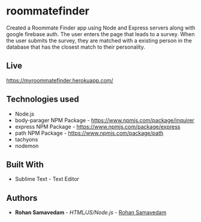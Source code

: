 # roommatefinder
Created a Roommate Finder app using Node and Express servers along with google firebase auth. The user enters the page that leads to a survey. When the user submits the survey, they are matched with a existing person in the database that has the closest match to their personality.

## Live
https://myroommatefinder.herokuapp.com/

## Technologies used
- Node.js
- body-parager NPM Package - https://www.npmjs.com/package/inquirer
- express NPM Package - https://www.npmjs.com/package/express
- path NPM Package - https://www.npmjs.com/package/path
- tachyons
- nodemon


## Built With

* Sublime Text - Text Editor

## Authors

* **Rohan Samavedam** - *HTML/JS/Node.js* - [Rohan Samavedam](https://github.com/rohansamavedam)
